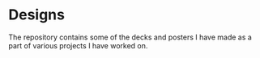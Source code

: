 # Designs

The repository contains some of the decks and posters I have made as a part of various projects I have worked on.
